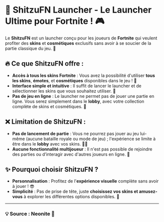 # 🚀 **ShitzuFN Launcher** - Le Launcher Ultime pour Fortnite ! 🎮

Le **ShitzuFN** est un launcher conçu pour les joueurs de **Fortnite** qui veulent profiter des **skins** et **cosmétiques** exclusifs sans avoir à se soucier de la partie classique du jeu. 🎉

## 🔥 **Ce que ShitzuFN offre :**
- **Accès à tous les skins Fortnite** : Vous avez la possibilité d'utiliser **tous les skins**, **émotes**, et **cosmétiques** disponibles dans le jeu ! 🌟
- **Interface simple et intuitive** : Il suffit de lancer le launcher et de sélectionner les skins que vous souhaitez utiliser. 🎨
- **Pas de jeu en ligne** : Le launcher ne permet pas de jouer une partie en ligne. Vous serez simplement dans le **lobby**, avec votre collection complète de skins et cosmétiques. 🛑

## ❌ **Limitation de ShitzuFN :**
- **Pas de lancement de partie** : Vous ne pourrez pas jouer au jeu lui-même (aucune bataille royale ou mode de jeu) ; l'expérience se limite à être dans le **lobby** avec vos skins. 🙅‍♂️
- **Aucune fonctionnalité multijoueur** : Il n'est pas possible de rejoindre des parties ou d’interagir avec d'autres joueurs en ligne. 🤖

## ✨ **Pourquoi choisir ShitzuFN ?**
- **Personnalisation** : Profitez de l'**expérience visuelle** complète sans avoir à jouer ! 😎
- **Simplicité** : Pas de prise de tête, juste **choisissez vos skins et amusez-vous** à explorer les différentes options disponibles. 🌈

---

### 💡 **Source : Neonite** 🔑
